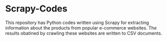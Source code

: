 # Scrapy-Codes
This repository has Python codes written using Scrapy for extracting information about the products from popular e-commerce websites.
The results obatined by crawling these websites are written to CSV documents.
